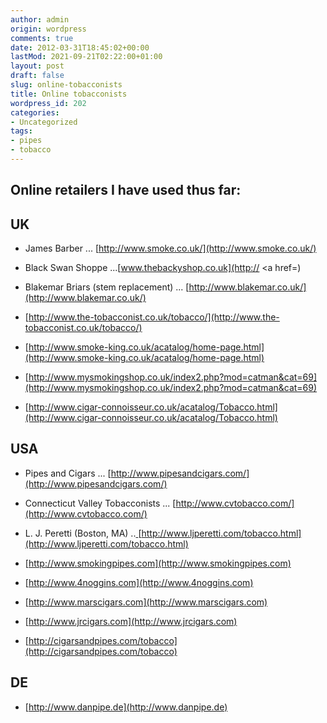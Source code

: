```yaml
---
author: admin
origin: wordpress
comments: true
date: 2012-03-31T18:45:02+00:00
lastMod: 2021-09-21T02:22:00+01:00
layout: post
draft: false
slug: online-tobacconists
title: Online tobacconists
wordpress_id: 202
categories:
- Uncategorized
tags:
- pipes
- tobacco
---
```


## Online retailers I have used thus far:

## UK

  * James Barber ... [http://www.smoke.co.uk/](http://www.smoke.co.uk/)

  * Black Swan Shoppe ...[www.thebackyshop.co.uk](http:// <a href=)

  * Blakemar Briars (stem replacement) ... [http://www.blakemar.co.uk/](http://www.blakemar.co.uk/)

  * [http://www.the-tobacconist.co.uk/tobacco/](http://www.the-tobacconist.co.uk/tobacco/)

  * [http://www.smoke-king.co.uk/acatalog/home-page.html](http://www.smoke-king.co.uk/acatalog/home-page.html)

  * [http://www.mysmokingshop.co.uk/index2.php?mod=catman&cat=69](http://www.mysmokingshop.co.uk/index2.php?mod=catman&cat=69)

  * [http://www.cigar-connoisseur.co.uk/acatalog/Tobacco.html](http://www.cigar-connoisseur.co.uk/acatalog/Tobacco.html)


## USA

  * Pipes and Cigars ... [http://www.pipesandcigars.com/](http://www.pipesandcigars.com/)

  * Connecticut Valley Tobacconists ... [http://www.cvtobacco.com/](http://www.cvtobacco.com/)

  * L. J. Peretti (Boston, MA) ..[ ](http://www.ljperetti.com/tobacco.html)[http://www.ljperetti.com/tobacco.html](http://www.ljperetti.com/tobacco.html)

  * [http://www.smokingpipes.com](http://www.smokingpipes.com)

  * [http://www.4noggins.com](http://www.4noggins.com)

  * [http://www.marscigars.com](http://www.marscigars.com)

  * [http://www.jrcigars.com](http://www.jrcigars.com)

  * [http://cigarsandpipes.com/tobacco](http://cigarsandpipes.com/tobacco)


## DE

  * [http://www.danpipe.de](http://www.danpipe.de)
